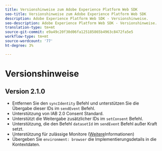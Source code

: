 ```yaml
---
title: Versionshinweise zum Adobe Experience Platform Web SDK
seo-title: Versionshinweise zum Adobe Experience Platform Web SDK
description: Adobe Experience Platform Web SDK - Versionshinweise.
seo-description: Adobe Experience Platform Web SDK - Versionshinweise.
translation-type: tm+mt
source-git-commit: e9a49c20f30d06fa125185865b4963c8472fa5e5
workflow-type: tm+mt
source-wordcount: '77'
ht-degree: 3%

---
```



# Versionshinweise

## Version 2.1.0

* Entfernen Sie den `syncIdentity` Befehl und unterstützen Sie die Übergabe dieser IDs im `sendEvent` Befehl.
* Unterstützung von IAB 2.0 Consent Standard.
* Unterstützt die Weitergabe zusätzlicher IDs im `setConsent` Befehl.
* Unterstützung, die den Befehl `datasetId` im `sendEvent` Befehl außer Kraft setzt.
* Unterstützung für zulässige Monitore ([Weitere](https://github.com/adobe/alloy/wiki/Monitoring-Hooks)Informationen)
* Übergeben Sie `environment: browser` die Implementierungsdetails in die Kontextdaten.
